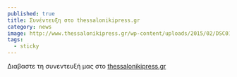 ```yaml
---
published: true
title: Συνέντευξη στο thessalonikipress.gr
category: news
image: http://www.thessalonikipress.gr/wp-content/uploads/2015/02/DSC01417-660x330.jpg
tags: 
  - sticky
---
```


Διαβαστε τη συνεντευξή μας στο [thessalonikipress.gr](http://www.thessalonikipress.gr/i-techni-tou-paradosiakou-karate/)
